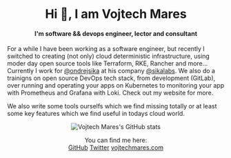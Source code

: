 <p align="center">
  <h1 align="center"> Hi 👋, I am Vojtech Mares</h2>
  <h4 align="center">I'm software && devops engineer, lector and consultant</h4>
</p>

For a while I have been working as a software engineer, but recently I switched to creating (not only) cloud deterministic infrastructure, using moder day open source tools like Terraform, RKE, Rancher and more... Currently I work for [@ondrejsika](https://github.com/ondrejsika) at his company [@sikalabs](https://github.com/sikalabs). We also do a trainigns on open source DevOps tech stack, from development (GitLab), over running and operating your apps on Kubernetes to monitoring your app with Prometheus and Grafana with Loki. Check out my website for more.

We also write some tools ourselfs which we find missing totally or at least some key features which we find useful in todays cloud world.

<p align="center">
  <img src="https://github-readme-stats.vercel.app/api?username=vojtechmares&count_private=true&show_icons=true" alt="Vojtech Mares's GitHub stats">
  <p align="center">
    You can find me here:<br />
    <a href="https://github.com/vojtechmares">GitHub</a>&nbsp;<a href="https://twitter.com/vojtechmares_">Twitter</a>&nbsp;<a href="https://vojtechmares.com">vojtechmares.com</a>
  </p>
</p>
<!--
**vojtamares/vojtamares** is a ✨ _special_ ✨ repository because its `README.md` (this file) appears on your GitHub profile.

Here are some ideas to get you started:

- 🔭 I’m currently working on ...
- 🌱 I’m currently learning ...
- 👯 I’m looking to collaborate on ...
- 🤔 I’m looking for help with ...
- 💬 Ask me about ...
- 📫 How to reach me: ...
- 😄 Pronouns: ...
- ⚡ Fun fact: ...
-->
